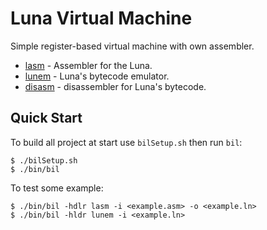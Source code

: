 # Luna Virtual Machine

Simple register-based virtual machine with own assembler.

* [lasm](lasm/src/lasm.c) - Assembler for the Luna.
* [lunem](cpu/src/lunem.c) - Luna's bytecode emulator.
* [disasm](disasm/disasm.c) - disassembler for Luna's bytecode.

## Quick Start

To build all project at start use ```bilSetup.sh``` then run ```bil```:
```
$ ./bilSetup.sh
$ ./bin/bil 
```

To test some example:
```
$ ./bin/bil -hdlr lasm -i <example.asm> -o <example.ln>
$ ./bin/bil -hldr lunem -i <example.ln>
```